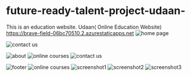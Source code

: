 # future-ready-talent-project-udaan-
This is an education website.
Udaan( Online Education Website)
https://brave-field-06bc70510.2.azurestaticapps.net
![home page](https://user-images.githubusercontent.com/89734710/201679258-aa47ae09-1c09-48e9-b8ee-21b08edd299e.png)

![contact us](https://user-images.githubusercontent.com/89734710/201680202-d42c1fa7-b70a-498a-aba5-b0f5554a4e7d.png)

![about](https://user-images.githubusercontent.com/89734710/201680635-b413d960-b7b0-4af7-8d7b-46b31f7af5b6.png)
![online courses](https://user-images.githubusercontent.com/89734710/201680842-77c8e9bb-82ad-454b-afe7-9591140a7786.png)
![contact us](https://user-images.githubusercontent.com/89734710/201680202-d42c1fa7-b70a-498a-aba5-b0f5554a4e7d.png)

![footer](https://user-images.githubusercontent.com/89734710/201680721-ebe14c09-4de9-4c33-9997-9187e02074ef.png)
![online courses](https://user-images.githubusercontent.com/89734710/201680842-77c8e9bb-82ad-454b-afe7-9591140a7786.png)
![screenshot1](https://user-images.githubusercontent.com/89734710/201680974-8a749b18-e388-4485-94fb-d7f818f9d595.png)
![screenshot2](https://user-images.githubusercontent.com/89734710/201681078-6a8cf0d5-0e2c-4530-bcd8-454a6086e9c5.png)
![screenshot3](https://user-images.githubusercontent.com/89734710/201681181-dabe07f7-59e9-40d3-997c-35a306019762.png)
